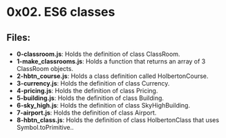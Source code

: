 # 0x02. ES6 classes
## Files:
- **0-classroom.js**: Holds the definition of class ClassRoom.
- **1-make_classrooms.js**: Holds a function that returns an array of 3 ClassRoom objects.
- **2-hbtn_course.js**: Holds a class definition called HolbertonCourse.
- **3-currency.js**: Holds the definition of class Currency.
- **4-pricing.js**: Holds the definition of class Pricing.
- **5-building.js**: Holds the definition of class Building.
- **6-sky_high.js**: Holds the definition of class SkyHighBuilding.
- **7-airport.js**: Holds the definition of class Airport.
- **8-hbtn_class.js**: Holds the definition of class HolbertonClass that uses Symbol.toPrimitive..
